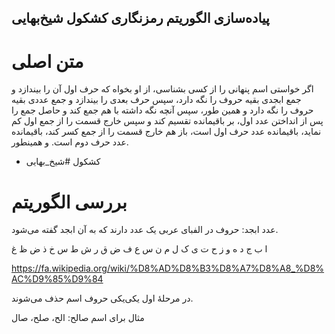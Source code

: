 پیاده‌سازی الگوریتم رمزنگاری کشکول شیخ‌بهایی
---

# متن اصلی

اگر خواستی اسم پنهانی را از کسی بشناسی، از او بخواه که حرف اول آن را بیندازد
و جمع ابجدی بقیه حروف را نگه دارد، سپس حرف بعدی را بیندازد و جمع عددی بقیه حروف را نگه دارد
و همین طور، سپس آنچه نگه داشته با هم جمع کند و حاصل جمع را پس از انداختن عدد اول، بر باقیمانده تقسیم کند
و سپس خارج قسمت را از جمع اول کم نماید، باقیمانده عدد حرف اول است،
باز هم خارج قسمت را از جمع کسر کند، باقیمانده عدد حرف دوم است. و همینطور.
- کشکول #شیخ_بهایی

# بررسی الگوریتم

عدد ابجد: حروف در الفبای عربی یک عدد دارند که به آن ابجد گفته می‌شود.

ا ب ج د ه و ز ح ت ی ک ل م ن س ع ف ض ق ر ش ط س خ ذ ض ظ غ

https://fa.wikipedia.org/wiki/%D8%AD%D8%B3%D8%A7%D8%A8_%D8%AC%D9%85%D9%84

در مرحلهٔ اول یکی‌یکی حروف اسم حذف می‌شوند.

مثال برای اسم صالح: الح، صلح، صال

